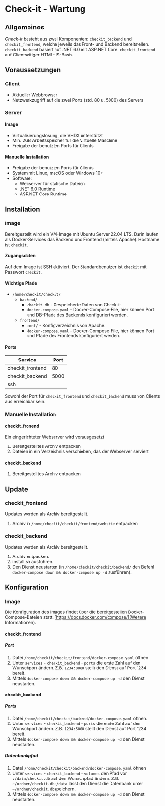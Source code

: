 # Check-it - Wartung

## Allgemeines

_Check-it_ besteht aus zwei Komponenten: `checkit_backend` und `checkit_frontend`, welche jeweils das Front- und Backend bereitstellen.
`checkit_backend` basiert auf .NET 6.0 mit ASP.NET Core. `checkit_frontend` auf Clientseitiger HTML-JS-Basis.

## Voraussetzungen

### Client

* Aktueller Webbrowser
* Netzwerkzugriff auf die zwei Ports (std. 80 u. 5000) des Servers

### Server

#### Image

* Virtualisierungslösung, die VHDX unterstützt
* Min. 2GB Arbeitsspeicher für die Virtuelle Maschine
* Freigabe der benutzten Ports für Clients 

#### Manuelle Installation

* Freigabe der benutzten Ports für Clients
* System mit Linux, macOS oder Windows 10+
* Software:
	* Webserver für statische Dateien
	* .NET 6.0 Runtime
	* ASP.NET Core Runtime
	
## Installation

### Image

Bereitgestellt wird ein VM-Image mit Ubuntu Server 22.04 LTS. Darin laufen als Docker-Services das Backend und Frontend (mittels Apache).
Hostname ist `checkit`.

#### Zugangsdaten

Auf dem Image ist SSH aktiviert. Der Standardbenutzer ist `checkit` mit Passwort `checkit`.

#### Wichtige Pfade

* `/home/checkit/checkit/`
	* `backend/`
		* `checkit.db` - Gespeicherte Daten von Check-it.
		* `docker-compose.yaml` - Docker-Compose-File, hier können Port und DB-Pfade des Backends konfiguriert werden.
	* `frontend/` 
		* `conf/` - Konfigverzeichnis von Apache.
		* `docker-compose.yaml` - Docker-Compose-File, hier können Port und Pfade des Frontends konfiguriert werden.

#### Ports

| Service          | Port |
|------------------|------|
| checkit_frontend | 80   |
| checkit_backend  | 5000 |
| ssh              |      |

Sowohl der Port für `checkit_frontend` und `checkit_backend` muss von Clients aus erreichbar sein.

### Manuelle Installation

#### checkit_fronend

Ein eingerichteter Webserver wird vorausgesetzt
1. Bereitgestelltes Archiv entpacken
2. Dateien in ein Verzeichnis verschieben, das der Webserver serviert

#### checkit_backend

1. Bereitgestelltes Archiv entpacken


## Update

### checkit_frontend

Updates werden als Archiv bereitgestellt.
1. Archiv in `/home/checkit/checkit/frontend/website` entpacken.

### checkit_backend

Updates werden als Archiv bereitgestellt.
1. Archiv entpacken.
2. install.sh ausführen.
3. Den Dienst neustarten (in `/home/checkit/checkit/backend/` den Befehl `docker-compose down && docker-compose up -d` ausführen).

## Konfiguration

### Image

Die Konfiguration des Images findet über die bereitgestellen Docker-Compose-Dateien statt. [https://docs.docker.com/compose/](Weitere Informationen).

#### checkit_frontend

##### Port

1. Datei `/home/checkit/checkit/frontend/docker-compose.yaml` öffnen
2. Unter `services` - `checkit_backend` - `ports` die erste Zahl auf den Wunschport ändern. Z.B. `1234:8080` stellt den Dienst auf Port 1234 bereit.
3. Mittels `docker-compose down && docker-compose up -d` den Dienst neustarten.
#### checkit_backend

##### Ports

1. Datei `/home/checkit/checkit/backend/docker-compose.yaml` öffnen.
2. Unter `services` - `checkit_backend` - `ports` die erste Zahl auf den Wunschport ändern. Z.B. `1234:5000` stellt den Dienst auf Port 1234 bereit.
3. Mittels `docker-compose down && docker-compose up -d` den Dienst neustarten.

##### Datenbankpfad

1. Datei `/home/checkit/checkit/backend/docker-compose.yaml` öffnen
2. Unter `services` - `checkit_backend` - `volumes` den Pfad vor `:/data/checkit.db` auf den Wunschpfad ändern. Z.B. `~/ordner/checkit.db:/data` lässt den Dienst die Datenbank unter `~/ordner/checkit.db`speichern.
3. Mittels `docker-compose down && docker-compose up -d` den Dienst neustarten.

